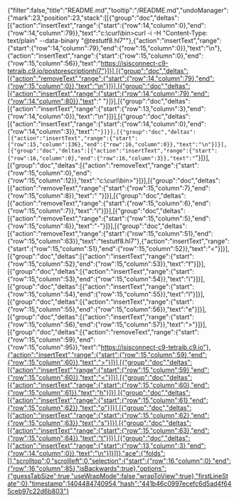 {"filter":false,"title":"README.md","tooltip":"/README.md","undoManager":{"mark":23,"position":23,"stack":[[{"group":"doc","deltas":[{"action":"insertText","range":{"start":{"row":14,"column":0},"end":{"row":14,"column":79}},"text":"c:\\curl\\bin>curl -i -H \"Content-Type: text/plain\" --data-binary \"@testutf8.hl7\""},{"action":"insertText","range":{"start":{"row":14,"column":79},"end":{"row":15,"column":0}},"text":"\n"},{"action":"insertText","range":{"start":{"row":15,"column":0},"end":{"row":15,"column":56}},"text":"https://isisconnect-c9-tetraib.c9.io/postprescriptionhl7"}]}],[{"group":"doc","deltas":[{"action":"removeText","range":{"start":{"row":14,"column":79},"end":{"row":15,"column":0}},"text":"\n"}]}],[{"group":"doc","deltas":[{"action":"insertText","range":{"start":{"row":14,"column":79},"end":{"row":14,"column":80}},"text":" "}]}],[{"group":"doc","deltas":[{"action":"insertText","range":{"start":{"row":13,"column":3},"end":{"row":14,"column":0}},"text":"\n"}]}],[{"group":"doc","deltas":[{"action":"insertText","range":{"start":{"row":14,"column":0},"end":{"row":14,"column":3}},"text":"```"}]}],[{"group":"doc","deltas":[{"action":"insertText","range":{"start":{"row":15,"column":136},"end":{"row":16,"column":0}},"text":"\n"}]}],[{"group":"doc","deltas":[{"action":"insertText","range":{"start":{"row":16,"column":0},"end":{"row":16,"column":3}},"text":"```"}]}],[{"group":"doc","deltas":[{"action":"removeText","range":{"start":{"row":15,"column":0},"end":{"row":15,"column":12}},"text":"c:\\curl\\bin>"}]}],[{"group":"doc","deltas":[{"action":"removeText","range":{"start":{"row":15,"column":7},"end":{"row":15,"column":8}},"text":" "}]}],[{"group":"doc","deltas":[{"action":"removeText","range":{"start":{"row":15,"column":6},"end":{"row":15,"column":7}},"text":"i"}]}],[{"group":"doc","deltas":[{"action":"removeText","range":{"start":{"row":15,"column":5},"end":{"row":15,"column":6}},"text":"-"}]}],[{"group":"doc","deltas":[{"action":"removeText","range":{"start":{"row":15,"column":51},"end":{"row":15,"column":63}},"text":"testutf8.hl7"},{"action":"insertText","range":{"start":{"row":15,"column":51},"end":{"row":15,"column":52}},"text":"<"}]}],[{"group":"doc","deltas":[{"action":"insertText","range":{"start":{"row":15,"column":52},"end":{"row":15,"column":53}},"text":"f"}]}],[{"group":"doc","deltas":[{"action":"insertText","range":{"start":{"row":15,"column":53},"end":{"row":15,"column":54}},"text":"i"}]}],[{"group":"doc","deltas":[{"action":"insertText","range":{"start":{"row":15,"column":54},"end":{"row":15,"column":55}},"text":"l"}]}],[{"group":"doc","deltas":[{"action":"insertText","range":{"start":{"row":15,"column":55},"end":{"row":15,"column":56}},"text":"e"}]}],[{"group":"doc","deltas":[{"action":"insertText","range":{"start":{"row":15,"column":56},"end":{"row":15,"column":57}},"text":">"}]}],[{"group":"doc","deltas":[{"action":"removeText","range":{"start":{"row":15,"column":59},"end":{"row":15,"column":95}},"text":"https://isisconnect-c9-tetraib.c9.io"},{"action":"insertText","range":{"start":{"row":15,"column":59},"end":{"row":15,"column":60}},"text":">"}]}],[{"group":"doc","deltas":[{"action":"insertText","range":{"start":{"row":15,"column":59},"end":{"row":15,"column":60}},"text":"<"}]}],[{"group":"doc","deltas":[{"action":"insertText","range":{"start":{"row":15,"column":60},"end":{"row":15,"column":61}},"text":"h"}]}],[{"group":"doc","deltas":[{"action":"insertText","range":{"start":{"row":15,"column":61},"end":{"row":15,"column":62}},"text":"o"}]}],[{"group":"doc","deltas":[{"action":"insertText","range":{"start":{"row":15,"column":62},"end":{"row":15,"column":63}},"text":"s"}]}],[{"group":"doc","deltas":[{"action":"insertText","range":{"start":{"row":15,"column":63},"end":{"row":15,"column":64}},"text":"t"}]}],[{"group":"doc","deltas":[{"action":"insertText","range":{"start":{"row":13,"column":3},"end":{"row":14,"column":0}},"text":"\n"}]}]]},"ace":{"folds":[],"scrolltop":0,"scrollleft":0,"selection":{"start":{"row":16,"column":0},"end":{"row":16,"column":85},"isBackwards":true},"options":{"guessTabSize":true,"useWrapMode":false,"wrapToView":true},"firstLineState":0},"timestamp":1404484740954,"hash":"441b46c0997ecefc6d5ad4f645ceb97c22d6b803"}